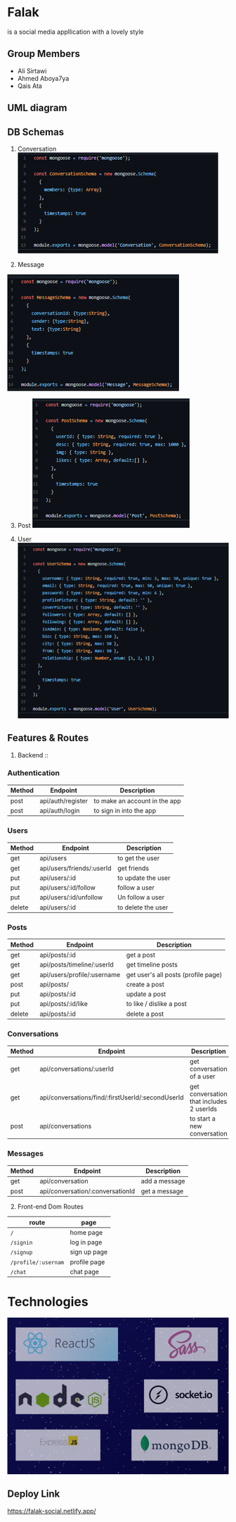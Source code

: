 # Falak 
is a social media appllication with a lovely style 

## Group Members 
+ Ali Sirtawi
+ Ahmed Aboya7ya 
+ Qais Ata 

## UML diagram


## DB Schemas 
1. Conversation 
![](./public/images/schema/conversation.png)

2. Message 

![](./public/images/schema/message.png)

3. Post 
![](./public/images/schema/post.png)

4. User 
![](./public/images/schema/user.png)

## Features & Routes
1. Backend ::
### Authentication
Method | Endpoint | Description 
-------| ---------|-------------
post | api/auth/register | to make an account in the app 
post  | api/auth/login | to sign in into the app 

### Users
Method | Endpoint | Description 
-------| ---------|-------------
get  | api/users | to get the user 
get | api/users/friends/:userId | get friends 
put | api/users/:id | to update the user  
put | api/users/:id/follow | follow a user 
put | api/users/:id/unfollow | Un follow a user 
delete  | api/users/:id | to delete the user 

### Posts
Method | Endpoint | Description 
-------| ---------|-------------
 get | api/posts/:id | get a post 
 get | api/posts/timeline/:userId  | get timeline posts 
 get | api/users/profile/:username | get user's all posts (profile page)
 post | api/posts/ | create a post 
 put | api/posts/:id | update a post 
 put | api/posts/:id/like | to like / dislike a post 
 delete | api/posts/:id | delete a post  


### Conversations
Method | Endpoint | Description 
-------| ---------|-------------
get | api/conversations/:userId | get conversation of a user
get | api/conversations/find/:firstUserId/:secondUserId | get conversation that includes 2 userIds
post | api/conversations | to start a new conversation  


### Messages
Method | Endpoint | Description 
-------| ---------|-------------
get | api/conversation | add a message
post | api/conversation/:conversationId | get a message 

2. Front-end Dom Routes 

route | page 
------| ------
 ``/ `` | home page 
 `` /signin `` | log in page 
 `` /signup ``  | sign up page 
 `` /profile/:usernam `` | profile page 
 `` /chat `` | chat page 

# Technologies 
![](./public/images/tools.png)

## Deploy Link 
https://falak-social.netlify.app/


